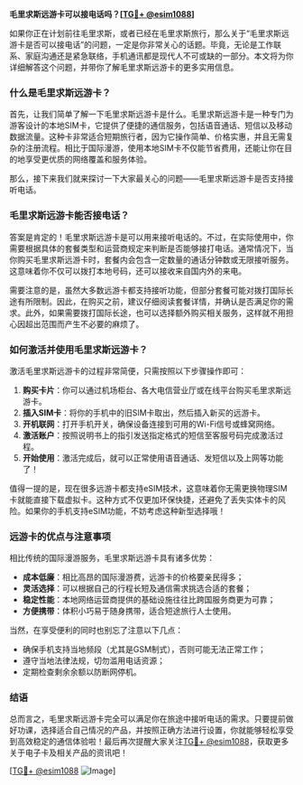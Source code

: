 **毛里求斯远游卡可以接电话吗？[[TG💪+ @esim1088](https://t.me/s/esim1088)]**

如果你正在计划前往毛里求斯，或者已经在毛里求斯旅行，那么关于“毛里求斯远游卡是否可以接电话”的问题，一定是你非常关心的话题。毕竟，无论是工作联系、家庭沟通还是紧急联络，手机通讯都是现代人不可或缺的一部分。本文将为你详细解答这个问题，并带你了解毛里求斯远游卡的更多实用信息。

### 什么是毛里求斯远游卡？

首先，让我们简单了解一下毛里求斯远游卡是什么。毛里求斯远游卡是一种专门为游客设计的本地SIM卡，它提供了便捷的通信服务，包括语音通话、短信以及移动数据流量。这种卡非常适合短期旅行者，因为它操作简单、价格实惠，并且无需复杂的注册流程。相比于国际漫游，使用本地SIM卡不仅能节省费用，还能让你在目的地享受更优质的网络覆盖和服务体验。

那么，接下来我们就来探讨一下大家最关心的问题——毛里求斯远游卡是否支持接听电话。

### 毛里求斯远游卡能否接电话？

答案是肯定的！毛里求斯远游卡是可以用来接听电话的。不过，在实际使用中，你需要根据具体的套餐类型和运营商规定来判断是否能够接打电话。通常情况下，当你购买毛里求斯远游卡时，套餐内会包含一定数量的通话分钟数或无限接听服务。这意味着你不仅可以拨打本地号码，还可以接收来自国内外的来电。

需要注意的是，虽然大多数远游卡都支持接听功能，但部分套餐可能对拨打国际长途有所限制。因此，在购买之前，建议仔细阅读套餐详情，并确认是否满足你的需求。此外，如果需要拨打国际长途，也可以选择额外购买相关服务，这样就不用担心因超出范围而产生不必要的麻烦了。

### 如何激活并使用毛里求斯远游卡？

激活毛里求斯远游卡的过程非常简便，只需按照以下步骤操作即可：

1. **购买卡片**：你可以通过机场柜台、各大电信营业厅或在线平台购买毛里求斯远游卡。
2. **插入SIM卡**：将你的手机中的旧SIM卡取出，然后插入新买的远游卡。
3. **开机联网**：打开手机开关，确保设备连接到可用的Wi-Fi信号或蜂窝网络。
4. **激活账户**：按照说明书上的指引发送指定格式的短信至客服号码完成激活过程。
5. **开始使用**：激活完成后，就可以正常使用语音通话、发短信以及上网等功能了！

值得一提的是，现在很多远游卡都支持eSIM技术，这意味着你无需更换物理SIM卡就能直接下载虚拟卡。这种方式不仅更加环保快捷，还避免了丢失实体卡的风险。如果你的手机支持eSIM功能，不妨考虑这种新型选择哦！

### 远游卡的优点与注意事项

相比传统的国际漫游服务，毛里求斯远游卡具有诸多优势：

- **成本低廉**：相比高昂的国际漫游费，远游卡的价格要亲民得多；
- **灵活选择**：可以根据自己的行程长短及通信需求挑选合适的套餐；
- **稳定性能**：本地网络运营商提供的基础设施往往比跨国服务商更为可靠；
- **方便携带**：体积小巧易于随身携带，适合短途旅行人士使用。

当然，在享受便利的同时也别忘了注意以下几点：
- 确保手机支持当地频段（尤其是GSM制式），否则可能无法正常工作；
- 遵守当地法律法规，切勿滥用电话资源；
- 定期检查剩余余额以防断网停机。

### 结语

总而言之，毛里求斯远游卡完全可以满足你在旅途中接听电话的需求。只要提前做好功课，选择适合自己情况的产品，并按照正确方法进行设置，你就能够轻松享受到高效稳定的通信体验啦！最后再次提醒大家关注[TG💪+ @esim1088](https://t.me/s/esim1088)，获取更多关于电子卡及相关产品的资讯吧！

[[TG💪+ @esim1088](https://t.me/s/esim1088) ![Image](https://i.postimg.cc/4NQfJmqS/Snipaste-2025-05-13-00-14-12.png)]